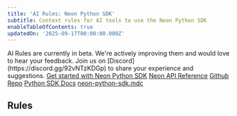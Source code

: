 ```yaml
---
title: 'AI Rules: Neon Python SDK'
subtitle: Context rules for AI tools to use the Neon Python SDK
enableTableOfContents: true
updatedOn: '2025-09-17T00:00:00.000Z'
---
```


<Admonition type="note" title="AI Rules are in Beta">
AI Rules are currently in beta. We're actively improving them and would love to hear your feedback. Join us on [Discord](https://discord.gg/92vNTzKDGp) to share your experience and suggestions.
</Admonition>

<InfoBlock>
<DocsList title="Related docs" theme="docs">
  <a href="/docs/reference/python-sdk">Get started with Neon Python SDK</a>
  <a href="/docs/reference/api-reference">Neon API Reference</a>
</DocsList>

<DocsList title="Repository" theme="repo">
  <a href="https://github.com/neondatabase/neon-api-python">Github Repo</a>
  <a href="https://neon-api-python.readthedocs.io/en/latest/">Python SDK Docs</a>
  <a href="https://github.com/neondatabase-labs/ai-rules/blob/main/neon-python-sdk.mdc">neon-python-sdk.mdc</a>
</DocsList>
</InfoBlock>

<AIRule file="neon-python-sdk.mdc" name="Neon Python SDK" />

## Rules

<ExternalCode
  url="https://raw.githubusercontent.com/neondatabase-labs/ai-rules/main/neon-python-sdk.mdc"
  language="md"
/>
